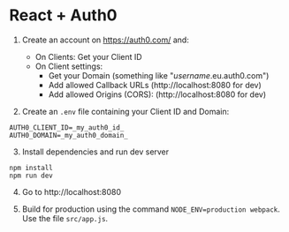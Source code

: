 # React + Auth0

1. Create an account on https://auth0.com/ and:
 
    * On Clients: Get your Client ID
    * On Client settings:
       * Get your Domain (something like "_username_.eu.auth0.com")
       * Add allowed Callback URLs (http://localhost:8080 for dev)
       * Add allowed Origins (CORS): (http://localhost:8080 for dev)

2. Create an `.env` file containing your Client ID and Domain:

```
AUTH0_CLIENT_ID=_my_auth0_id_
AUTH0_DOMAIN=_my_auth0_domain_
```

3. Install dependencies and run dev server

```
npm install
npm run dev
``` 

4. Go to http://localhost:8080

5. Build for production using the command `NODE_ENV=production webpack`. Use the file `src/app.js`.

